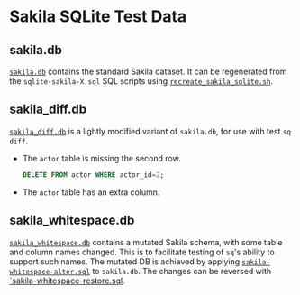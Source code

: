# Sakila SQLite Test Data

## sakila.db

[`sakila.db`](./sakila.db) contains the standard Sakila dataset. It can be regenerated
from the `sqlite-sakila-X.sql` SQL scripts
using [`recreate_sakila_sqlite.sh`](./recreate_sakila_sqlite.sh%60).

## sakila_diff.db

[`sakila_diff.db`](./sakila_diff.db) is a lightly modified variant of `sakila.db`,
for use with test `sq diff`.

- The `actor` table is missing the second row.
  ```sql
  DELETE FROM actor WHERE actor_id=2;
  ```
- The `actor` table has an extra column.


## sakila_whitespace.db

[`sakila_whitespace.db`](./sakila_whitespace.db) contains a mutated Sakila
schema, with some table and column names changed. This is to facilitate
testing of `sq`'s ability to support such names. The mutated DB is achieved by
applying [`sakila-whitespace-alter.sql`](./sakila-whitespace-alter.sql) to
`sakila.db`. The changes can be reversed with
[`sakila-whitespace-restore.sql](./sakila-whitespace-restore.sql).
